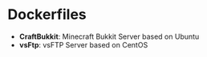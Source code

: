 Dockerfiles
===========

* **CraftBukkit**: Minecraft Bukkit Server based on Ubuntu
* **vsFtp**: vsFTP Server based on CentOS

